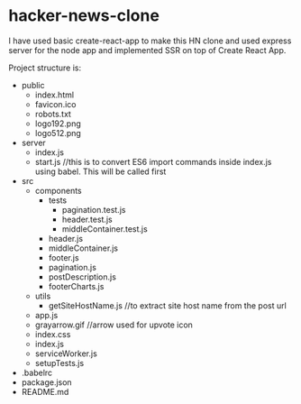# hacker-news-clone
I have used basic create-react-app to make this HN clone and used express server for the node app and implemented SSR on top of Create React App.

Project structure is:
- public
    - index.html
    - favicon.ico
    - robots.txt
    - logo192.png
    - logo512.png
- server
    - index.js
    - start.js //this is to convert ES6 import commands inside index.js using babel. This will be called first
- src
    - components
        - tests
            - pagination.test.js
            - header.test.js
            - middleContainer.test.js
        - header.js
        - middleContainer.js
        - footer.js
        - pagination.js
        - postDescription.js
        - footerCharts.js
    - utils
        - getSiteHostName.js //to extract site host name from the post url
    - app.js
    - grayarrow.gif //arrow used for upvote icon
    - index.css
    - index.js
    - serviceWorker.js
    - setupTests.js
- .babelrc
- package.json
- README.md
